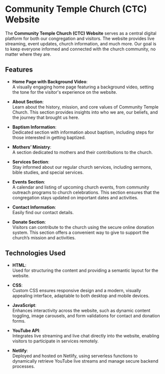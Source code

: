 ﻿# Community Temple Church (CTC) Website

The **Community Temple Church (CTC) Website** serves as a central digital platform for both our congregation and visitors. The website provides live streaming, event updates, church information, and much more. Our goal is to keep everyone informed and connected with the church community, no matter where they are.

## Features

- **Home Page with Background Video**:  
  A visually engaging home page featuring a background video, setting the tone for the visitor's experience on the website.

- **About Section**:  
  Learn about the history, mission, and core values of Community Temple Church. This section provides insights into who we are, our beliefs, and the journey that brought us here.

- **Baptism Information**:  
  Dedicated section with information about baptism, including steps for those interested in getting baptized.

- **Mothers’ Ministry**:  
  A section dedicated to mothers and their contributions to the church.

- **Services Section**:  
  Stay informed about our regular church services, including sermons, bible studies, and special services.

- **Events Section**:  
  A calendar and listing of upcoming church events, from community outreach programs to church celebrations. This section ensures that the congregation stays updated on important dates and activities.

- **Contact Information**:  
  Easily find our contact details.

- **Donate Section**:  
  Visitors can contribute to the church using the secure online donation system. This section offers a convenient way to give to support the church’s mission and activities.

## Technologies Used

- **HTML**:  
  Used for structuring the content and providing a semantic layout for the website.

- **CSS**:  
  Custom CSS ensures responsive design and a modern, visually appealing interface, adaptable to both desktop and mobile devices.

- **JavaScript**:  
  Enhances interactivity across the website, such as dynamic content toggling, image carousels, and form validations for contact and donation forms.

- **YouTube API**:  
  Integrates live streaming and live chat directly into the website, enabling visitors to participate in services remotely.

- **Netlify**:  
  Deployed and hosted on Netlify, using serverless functions to dynamically retrieve YouTube live streams and manage secure backend processes.
